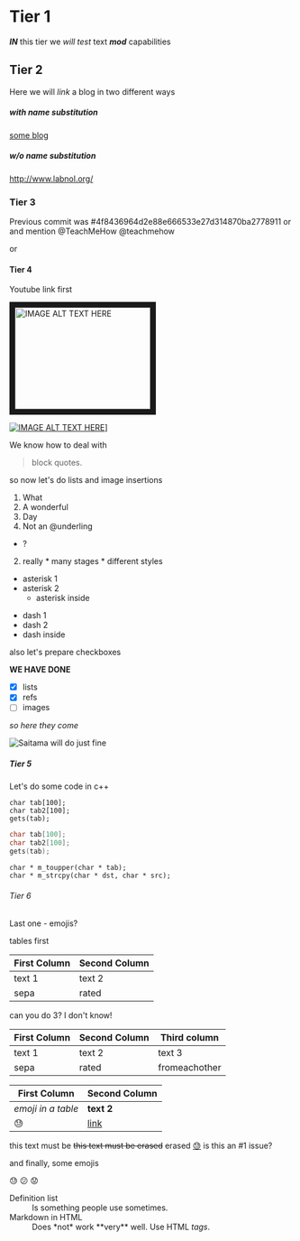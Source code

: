 # Tier 1
__*IN*__ this tier we _will test_  text _**mod**_ capabilities
## Tier 2
Here we will *link* a blog in two different ways
##### with name substitution
[some blog](http://www.labnol.org/)
##### w/o name substitution
http://www.labnol.org/
### Tier 3
Previous commit was
#4f8436964d2e88e666533e27d314870ba2778911
or
and mention
@TeachMeHow
@teachmehow

or
#### Tier 4

Youtube link first

<a href="http://www.youtube.com/watch?feature=player_embedded&v=Dd81F6-Ar_0" target="_blank"><img src="http://img.youtube.com/vi/Dd81F6-Ar_0/0.jpg"
alt="IMAGE ALT TEXT HERE" width="240" height="180" border="10" /></a>


[![IMAGE ALT TEXT HERE](http://img.youtube.com/vi/Dd81F6-Ar_0E/0.jpg)](http://www.youtube.com/watch?v=Dd81F6-Ar_0)]

We know how to deal with

>block
>quotes.

so now let's do lists and image insertions

1. What
2. A wonderful
3. Day
  1. Not an @underling
  * ?
  2. really
    * many stages
    * different styles

* asterisk 1
* asterisk 2
  * asterisk inside

- dash 1
- dash 2
- dash inside

also let's prepare checkboxes

**WE HAVE DONE**
- [x] lists
- [x] refs
- [ ] images

*so here they come*

![Saitama will do just fine](https://myanimelist.cdn-dena.com/images/characters/11/294388.jpg)

##### Tier 5
Let's do some code in c++

```
char tab[100];
char tab2[100];
gets(tab);
```

```c++
char tab[100];
char tab2[100];
gets(tab);
```

    char * m_toupper(char * tab);
    char * m_strcpy(char * dst, char * src);



###### Tier 6

Last one - emojis?

tables first

First Column | Second Column
------------ | -------------
text 1 | text 2
sepa | rated

can you do 3? I don't know!

First Column | Second Column | Third column
------------ | ------------- | ------------
text 1 | text 2 | text 3
sepa | rated | fromeachother


First Column | Second Column
------------ | -------------
*emoji in a table* | **text 2**
:sweat: | [link](https://guides.github.com/features/mastering-markdown/)

this text must be ~~this text must be erased~~ erased
[:sweat:](https://guides.github.com/features/mastering-markdown/)
is this an  #1 issue?

and finally, some emojis

:sweat: :confused: :worried:

<dl>
  <dt>Definition list</dt>
  <dd>Is something people use sometimes.</dd>

  <dt>Markdown in HTML</dt>
  <dd>Does *not* work **very** well. Use HTML <em>tags</em>.</dd>
</dl>

